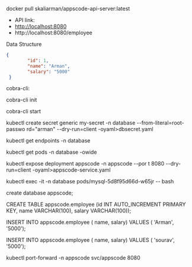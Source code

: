 docker pull skaliarman/appscode-api-server:latest

- API link:
- [http://localhost:8080](http://localhost:8080/)
- http://localhost:8080/employee

Data Structure
```json
{
        "id": 1,
        "name": "Arman",
        "salary": "5000"
 }
```
cobra-cli:

cobra-cli init

cobra-cli start


kubectl create secret generic my-secret -n database --from-literal=root-passwo
rd="arman" --dry-run=client -oyaml>dbsecret.yaml

kubectl get endpoints -n database

kubectl get pods -n database -owide

kubectl expose deployment appscode -n appscode --por
t 8080 --dry-run=client -oyaml>appscode-service.yaml


kubectl exec -it -n database pods/mysql-5d8f95d66d-w65jr -- bash

create database appscode;

CREATE TABLE appscode.employee (id INT AUTO_INCREMENT PRIMARY KEY, name VARCHAR(100), salary VARCHAR(100));

INSERT INTO appscode.employee ( name, salary) VALUES ( 'Arman', '5000');

INSERT INTO appscode.employee ( name, salary) VALUES ( 'sourav', '5000');

kubectl port-forward -n appscode svc/appscode 8080




